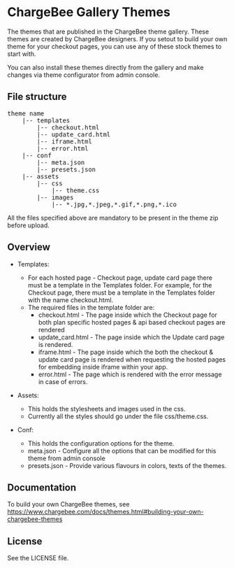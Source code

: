# ChargeBee Gallery Themes

The themes that are published in the ChargeBee theme gallery. These themes are created by ChargeBee designers. If you setout to build your own theme for your checkout pages, you can use any of these stock themes to start with.

You can also install these themes directly from the gallery and make changes via theme configurator from admin console.

## File structure

<pre>
theme name
	|-- templates
		|-- checkout.html
		|-- update_card.html
		|-- iframe.html
		|-- error.html
	|-- conf
		|-- meta.json
		|-- presets.json
	|-- assets
		|-- css
			|-- theme.css
		|-- images
			|-- *.jpg,*.jpeg,*.gif,*.png,*.ico
</pre>
All the files specified above are mandatory to be present in the theme zip before upload.


## Overview
* Templates:
    * For each hosted page - Checkout page, update card page there must be a template in the Templates folder. For example, for the Checkout page, there must be a template in the Templates folder with the name checkout.html.
    * The required files in the template folder are:
        * checkout.html - The page inside which the Checkout page for both plan specific hosted pages & api based checkout pages are rendered
        * update_card.html - The page inside which the Update card page is rendered.
        * iframe.html - The page inside which the both the checkout & update card page is rendered when requesting the hosted pages for embedding inside iframe within your app.
        * error.html - The page which is rendered with the error message in case of errors.

* Assets:
    * This holds the stylesheets and images used in the css.
    * Currently all the styles should go under the file css/theme.css.

* Conf:
    * This holds the configuration options for the theme.
    * meta.json - Configure all the options that can be modified for this theme from admin console
    * presets.json - Provide various flavours in colors, texts of the themes.

## Documentation

To build your own ChargeBee themes, see https://www.chargebee.com/docs/themes.html#building-your-own-chargebee-themes


## License

See the LICENSE file.

